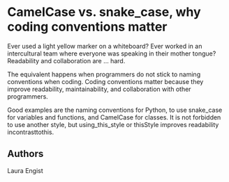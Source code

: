 # CamelCase vs. snake_case, why coding conventions matter

Ever used a light yellow marker on a whiteboard? Ever worked in an intercultural team where everyone was speaking in their mother tongue? Readability and collaboration are … hard.

The equivalent happens when programmers do not stick to naming conventions when coding. Coding conventions matter because they improve readability, maintainability, and collaboration with other programmers.

Good examples are the naming conventions for Python, to use snake_case for variables and functions, and CamelCase for classes. It is not forbidden to use another style, but using_this_style or thisStyle improves readability incontrasttothis.

## Authors
Laura Engist

